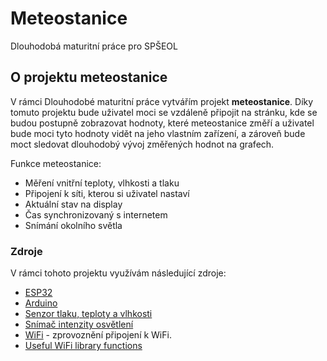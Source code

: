 # Meteostanice
Dlouhodobá maturitní práce pro SPŠEOL

<!-- O projektu meteostanice -->
## O projektu meteostanice


 V rámci Dlouhodobé maturitní práce vytvářím projekt <b>meteostanice</b>. Díky tomuto projektu bude uživatel moci se vzdáleně připojit na stránku, kde se budou postupně zobrazovat hodnoty, které meteostanice změří
 a uživatel bude moci tyto hodnoty vidět na jeho vlastním zařízení, a zároveň bude moct sledovat dlouhodobý vývoj změřených hodnot na grafech.

Funkce meteostanice:
* Měření vnitřní teploty, vlhkosti a tlaku
* Připojení k síti, kterou si uživatel nastaví
* Aktuální stav na display
* Čas synchronizovaný s internetem
* Snímání okolního světla

### Zdroje

V rámci tohoto projektu využívám následující zdroje:

* [ESP32](https://www.espressif.com/en/products/socs/esp32)
* [Arduino](https://www.arduino.cc/)
* [Senzor tlaku, teploty a vlhkosti](https://www.laskarduino.cz/arduino-senzor-tlaku--teploty-a-vlhkosti-bme280/?gclid=Cj0KCQjw_fiLBhDOARIsAF4khR2fvlQXnq_xO4DAD73dtq50rHdLeThwb6clQdZHK3EN6LC8-JH3x-kaAu79EALw_wcB)
* [Snímač intenzity osvětlení](https://www.laskarduino.cz/snimac-intenzity-osvetleni-bh1750/?gclid=Cj0KCQjw_fiLBhDOARIsAF4khR38uxkTHjLC6kHs7Lx63dY76mJ1IqyA4cC-VUMG-MU0f4YmAvNsvpsaAqRwEALw_wcB)
* [WiFi](https://techtutorialsx.com/2017/04/24/esp32-connecting-to-a-wifi-network/) - zprovoznění připojení k WiFi.
* [Useful WiFi library functions](https://randomnerdtutorials.com/esp32-useful-wi-fi-functions-arduino/)
